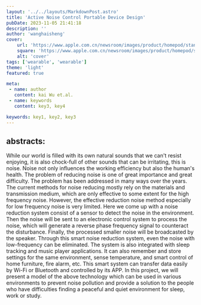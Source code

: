 ```yaml
---
layout: '../../layouts/MarkdownPost.astro'
title: 'Active Noise Control Portable Device Design'
pubDate: 2023-11-05 21:41:18
description: ''
author: 'wanghaisheng'
cover:
    url: 'https://www.apple.com.cn/newsroom/images/product/homepod/standard/Apple-HomePod-hero-230118_big.jpg.large_2x.jpg'
    square: 'https://www.apple.com.cn/newsroom/images/product/homepod/standard/Apple-HomePod-hero-230118_big.jpg.large_2x.jpg'
    alt: 'cover'
tags: ['wearable', 'wearable'] 
theme: 'light'
featured: true

meta:
 - name: author
   content: kai Wu et.al.
 - name: keywords
   content: key3, key4

keywords: key1, key2, key3
---
```

## abstracts:
While our world is filled with its own natural sounds that we can't resist enjoying, it is also chock-full of other sounds that can be irritating, this is noise. Noise not only influences the working efficiency but also the human's health. The problem of reducing noise is one of great importance and great difficulty. The problem has been addressed in many ways over the years. The current methods for noise reducing mostly rely on the materials and transmission medium, which are only effective to some extent for the high frequency noise. However, the effective reduction noise method especially for low frequency noise is very limited.   Here we come up with a noise reduction system consist of a sensor to detect the noise in the environment. Then the noise will be sent to an electronic control system to process the noise, which will generate a reverse phase frequency signal to counteract the disturbance. Finally, the processed smaller noise will be broadcasted by the speaker. Through this smart noise reduction system, even the noise with low-frequency can be eliminated.   The system is also integrated with sleep tracking and music player applications. It can also remember and store settings for the same environment, sense temperature, and smart control of home furniture, fire alarm, etc. This smart system can transfer data easily by Wi-Fi or Bluetooth and controlled by its APP.   In this project, we will present a model of the above technology which can be used in various environments to prevent noise pollution and provide a solution to the people who have difficulties finding a peaceful and quiet environment for sleep, work or study.
